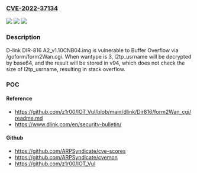 ### [CVE-2022-37134](https://cve.mitre.org/cgi-bin/cvename.cgi?name=CVE-2022-37134)
![](https://img.shields.io/static/v1?label=Product&message=n%2Fa&color=blue)
![](https://img.shields.io/static/v1?label=Version&message=n%2Fa&color=blue)
![](https://img.shields.io/static/v1?label=Vulnerability&message=n%2Fa&color=brighgreen)

### Description

D-link DIR-816 A2_v1.10CNB04.img is vulnerable to Buffer Overflow via /goform/form2Wan.cgi. When wantype is 3, l2tp_usrname will be decrypted by base64, and the result will be stored in v94, which does not check the size of l2tp_usrname, resulting in stack overflow.

### POC

#### Reference
- https://github.com/z1r00/IOT_Vul/blob/main/dlink/Dir816/form2Wan_cgi/readme.md
- https://www.dlink.com/en/security-bulletin/

#### Github
- https://github.com/ARPSyndicate/cve-scores
- https://github.com/ARPSyndicate/cvemon
- https://github.com/z1r00/IOT_Vul

